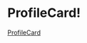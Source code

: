 # ProfileCard!
[ProfileCard](https://github.com/shimulhosen/ProfileCard/assets/18735252/4b379af0-bda0-4644-8246-7b39f1ebb521)

